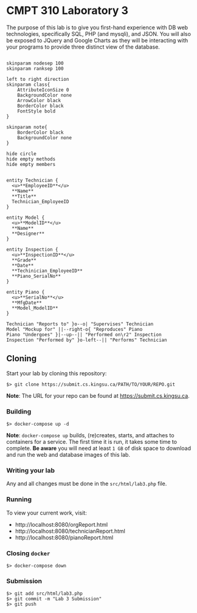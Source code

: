 # CMPT 310 Laboratory 3

The purpose of this lab is to give you first-hand experience with DB web technologies, specifically SQL, PHP (and mysqli), and JSON. You will also be exposed to JQuery and Google Charts as they will be interacting with your programs to provide three distinct view of the database. 

```plantuml

skinparam nodesep 100
skinparam ranksep 100

left to right direction
skinparam class{
    AttributeIconSize 0
    BackgroundColor none
    ArrowColor black
    BorderColor black
    FontStyle bold
}

skinparam note{
    BorderColor black
    BackgroundColor none
}

hide circle
hide empty methods
hide empty members


entity Technician {
  <u>**EmployeeID**</u>
  **Name**
  **Title**
  Technician_EmployeeID
}

entity Model {
  <u>**ModelID**</u>
  **Name**
  **Designer**
}

entity Inspection {
  <u>**InspectionID**</u>
  **Grade**
  **Date**
  **Techinician_EmployeeID**
  **Piano_SerialNo**
}

entity Piano {
  <u>**SerialNo**</u>
  **MfgDate**
  **Model_ModelID**
}

Technician "Reports to" }o--o| "Supervises" Technician
Model "Mockup for" ||--right-o{ "Reproduces" Piano
Piano "Undergoes" }|--up--|| "Performed on\r2" Inspection
Inspection "Performed by" }o-left--|| "Performs" Technician

```


## Cloning

Start your lab by cloning this repository:

```
$> git clone https://submit.cs.kingsu.ca/PATH/TO/YOUR/REPO.git
```

**Note**: The URL for your repo can be found at https://submit.cs.kingsu.ca.


### Building
```
$> docker-compose up -d
```
**Note**: `docker-compose up` builds, (re)creates, starts, and attaches to containers for a service. The first time it is run, it takes some time to complete. 
**Be aware** you will need at least `1 GB` of disk space to download and run the web and database images of this lab.

### Writing your lab
Any and all changes must be done in the `src/html/lab3.php` file. 

### Running

To view your current work, visit:

* http://localhost:8080/orgReport.html
* http://localhost:8080/technicianReport.html
* http://localhost:8080/pianoReport.html

### Closing `docker`

```
$> docker-compose down
```


### Submission

```
$> git add src/html/lab3.php
$> git commit -m "Lab 3 Submission"
$> git push
```
